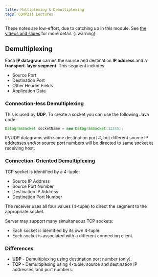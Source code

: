 ```yaml
---
title: Multiplexing & Demultiplexing
tags: COMP211 Lectures
---
```

These notes are low-effort, due to catching up in this module. See [the videos and slides](https://liverpool.instructure.com/courses/54299/pages/3-transport-layer?module_item_id=1178720) for more detail.
{:.warning}

## Demultiplexing
Each **IP datagram** carries the source and destination **IP address** and a **transport-layer segment**. This segment includes:

* Source Port
* Destination Port
* Other Header Fields
* Application Data

### Connection-less Demultiplexing
This is used by **UDP**. To create a socket you can use the following Java code:

```java
DatagramSocket socketName = new DatagramSocket(12345);
```

IP/UDP datagrams with same destination port #, but different source IP addresses and/or source port numbers will be directed to same socket at receiving host.

### Connection-Oriented Demultiplexing
TCP socket is identified by a 4-tuple:

* Source IP Address
* Source Port Number
* Destination IP Address
* Destination Port Number

The receiver uses all four values (4-tuple) to direct the segment to the appropriate socket.

Server may support many simultaneous TCP sockets:

* Each socket is identified by its own 4-tuple.
* Each socket is associated with a different connecting client.

### Differences

* **UDP** - Demultiplexing using destination port number (only).
* **TCP** - Demultiplexing using 4-tuple: source and destination IP addresses, and port numbers.